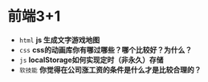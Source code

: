 # 前端3+1
- `html` **js 生成文字游戏地图**
- `css` **css的动画库你有哪过哪些？哪个比较好？为什么？**
- `js` **localStorage如何实现定时（非永久）存储**
- `软技能` **你觉得在公司涨工资的条件是什么才是比较合理的？**

